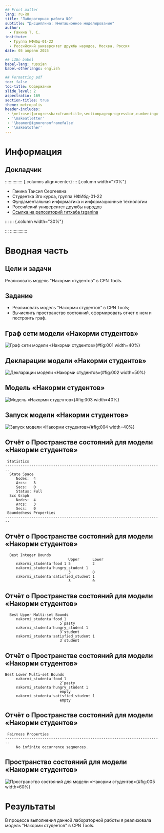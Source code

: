 ```yaml
---
## Front matter
lang: ru-RU
title: "Лабораторная работа №9"
subtitle: "Дисциплина: Имитационное моделирование"
author:
  - Ганина Т. С.
institute:
  - Группа НФИбд-01-22
  - Российский университет дружбы народов, Москва, Россия
date: 05 апреля 2025

## i18n babel
babel-lang: russian
babel-otherlangs: english

## Formatting pdf
toc: false
toc-title: Содержание
slide_level: 2
aspectratio: 169
section-titles: true
theme: metropolis
header-includes:
 - \metroset{progressbar=frametitle,sectionpage=progressbar,numbering=fraction}
 - '\makeatletter'
 - '\beamer@ignorenonframefalse'
 - '\makeatother'
---
```


# Информация

## Докладчик

:::::::::::::: {.columns align=center}
::: {.column width="70%"}

  * Ганина Таисия Сергеевна
  * Студентка 3го курса, группа НФИбд-01-22
  * Фундаментальная информатика и информационные технологии
  * Российский университет дружбы народов
  * [Ссылка на репозиторий гитхаба tsganina](https://github.com/tsganina/study_2024-2025_simmod)

:::
::: {.column width="30%"}

:::
::::::::::::::

# Вводная часть

## Цели и задачи

Реализовать модель "Накорми студентов" в CPN Tools.

## Задание

- Реализовать модель "Накорми студентов" в CPN Tools;
- Вычислить пространство состояний, сформировать отчет о нем и построить граф.

## Граф сети модели «Накорми студентов»

![Граф сети модели «Накорми студентов»](image/1.png){#fig:001 width=40%}

## Декларации модели «Накорми студентов»

![Декларации модели «Накорми студентов»](image/2.png){#fig:002 width=50%}

## Модель «Накорми студентов»

![Модель «Накорми студентов»](image/4.png){#fig:003 width=40%}

## Запуск модели «Накорми студентов»

![Запуск модели «Накорми студентов»](image/5.png){#fig:004 width=40%}

## Отчёт о Пространстве состояний для модели «Накорми студентов»

```
 Statistics
------------------------------------------------------------------------
  State Space
     Nodes:  4
     Arcs:   3
     Secs:   0
     Status: Full
  Scc Graph
     Nodes:  4
     Arcs:   3
     Secs:   0
 Boundedness Properties
------------------------------------------------------------------------
```

## Отчёт о Пространстве состояний для модели «Накорми студентов»

```
  Best Integer Bounds
                             Upper      Lower
     nakormi_studenta'food 1 5          2
     nakormi_studenta'hungry_student 1
                             3          0
     nakormi_studenta'satisfied_student 1
                             3          0
```

## Отчёт о Пространстве состояний для модели «Накорми студентов»

```
  Best Upper Multi-set Bounds
     nakormi_studenta'food 1
                         5`pasty
     nakormi_studenta'hungry_student 1
                         3`student
     nakormi_studenta'satisfied_student 1
                         3`student
```

## Отчёт о Пространстве состояний для модели «Накорми студентов»

```
Best Lower Multi-set Bounds
     nakormi_studenta'food 1
                         2`pasty
     nakormi_studenta'hungry_student 1
                         empty
     nakormi_studenta'satisfied_student 1
                         empty
```

## Отчёт о Пространстве состояний для модели «Накорми студентов»

```
 Fairness Properties
------------------------------------------------------------------------
     No infinite occurrence sequences.

```

## Пространство состояний для модели «Накорми студентов»

![ Пространство состояний для модели «Накорми студентов»](image/7.png){#fig:005 width=60%}


# Результаты

В процессе выполнения данной лабораторной работы я реализовала модель "Накорми студентов" в CPN Tools.
